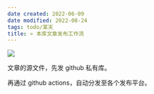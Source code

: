 ```yaml
---
date created: 2022-06-09
date modified: 2022-08-24
tags: todo/某天
title: » 本库文章发布工作流
---
```


![](https://img2.oldwinter.top/%2B%2B%20%E6%9C%AC%E5%BA%93%E6%96%87%E7%AB%A0%E5%8F%91%E5%B8%83%E5%B7%A5%E4%BD%9C%E6%B5%81_image_1.png)

文章的源文件，先发 github 私有库。

再通过 github actions，自动分发至各个发布平台。
